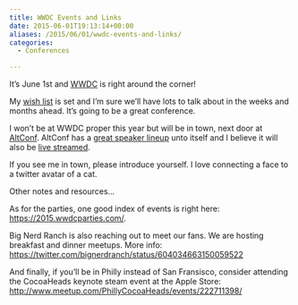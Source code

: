 ```yaml
---
title: WWDC Events and Links
date: 2015-06-01T19:13:14+00:00
aliases: /2015/06/01/wwdc-events-and-links/
categories:
  - Conferences

---
```

It&#8217;s June 1st and [WWDC][1] is right around the corner!

My [wish list][2] is set and I&#8217;m sure we&#8217;ll have lots to talk about in the weeks and months ahead. It&#8217;s going to be a great conference.

I won&#8217;t be at WWDC proper this year but will be in town, next door at [AltConf][3]. AltConf has a [great speaker lineup][4] unto itself and I believe it will also be [live streamed][5].

If you see me in town, please introduce yourself. I love connecting a face to a twitter avatar of a cat.

Other notes and resources&#8230;

As for the parties, one good index of events is right here: <https://2015.wwdcparties.com/>.

Big Nerd Ranch is also reaching out to meet our fans. We are hosting breakfast and dinner meetups. More info: <https://twitter.com/bignerdranch/status/604034663150059522>

And finally, if you&#8217;ll be in Philly instead of San Fransisco, consider attending the CocoaHeads keynote steam event at the Apple Store: <http://www.meetup.com/PhillyCocoaHeads/events/222711398/>

 [1]: https://developer.apple.com/wwdc/
 [2]: http://mikezornek.com/2015/05/02/wwdc-2015-wish-list/
 [3]: http://altconf.com/
 [4]: http://altconf.com/schedule/
 [5]: https://realm.io/altconf/
